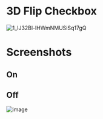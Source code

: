 # 3D Flip Checkbox

![1_lJ32Bl-lHWmNMUSiSq17gQ](https://user-images.githubusercontent.com/72864817/171863780-16f7afb7-32a5-4547-a427-23c8a8ed0524.png)

# Screenshots

## On



## Off

![image](https://user-images.githubusercontent.com/72864817/174658381-73adbe0f-b17c-4b87-8bac-dc55e959ff49.png)
